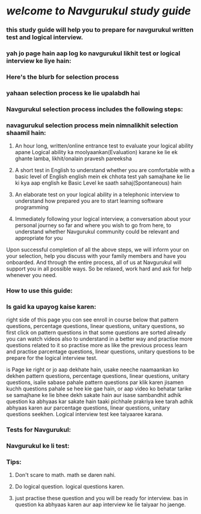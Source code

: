 #                             ***welcome to Navgurukul study guide***
### this study guide will help you to prepare for navgurukul written test and logical interview.
### yah jo page hain aap log ko navgurukul likhit test or logical interview ke liye hain:

### Here's the blurb for selection process
### yahaan selection process ke lie upalabdh hai
### Navgurukul selection process includes the following steps:
### navagurukul selection process mein nimnalikhit selection shaamil hain:

1.	An hour long, written/online entrance test to evaluate your logical ability
   apane Logical ability ka moolyaankan(Evaluation) karane ke lie ek ghante lamba, likhit/onalain pravesh pareeksha

2.	A short test in English to understand whether you are comfortable with a basic level of English
   english mein ek chhota test yah samajhane ke lie ki kya aap english ke Basic Level ke saath sahaj(Spontaneous) hain

3.	An elaborate test on your logical ability in a telephonic interview to understand how prepared you are to start learning software programming
   

4.	Immediately following your logical interview, a conversation about your personal journey so far and where you wish to go from here, to understand whether Navgurukul community could be relevant and appropriate for you


Upon successful completion of all the above steps, we will inform your on your selection, help you discuss with your family members and have you onboarded. And through the entire process, all of us at Navgurukul will support you in all possible ways. So be relaxed, work hard and ask for help whenever you need.


### How to use this guide:
### Is gaid ka upayog kaise karen:

right side of this page you con see enroll in course below that pattern questions, percentage questions, linear questions, unitary questions, so first click on pattern questions in that some questions are sorted already you can watch videos also to understand in a better way and practise more questions related to it so practise more as like the previous process learn and practise parcentage questions, linear questions, unitary questions to be prepare for the logical interview test.

is Page ke right or jo aap dekhate hain, usake neeche naamaankan ko dekhen pattern questions, percentage questions, linear questions, unitary questions, isalie sabase pahale pattern questions par klik karen jisamen kuchh questions pahale se hee kie gae hain, or aap video ko behatar tarike se samajhane ke lie bhee dekh sakate hain aur isase sambandhit adhik question ka abhyaas kar sakate hain taaki pichhale prakriya kee tarah adhik abhyaas karen aur parcentage questions, linear questions, unitary questions seekhen. Logical interview test kee taiyaaree karana.

### Tests for Navgurukul:
### Navgurukul ke li test:

### Tips: 

1. Don't scare to math.
   math se daren nahi.
  
2. Do logical question.
   logical questions karen.
   
3. just practise these question and you will be ready for interview.
   bas in question ka abhyaas karen aur aap interview ke lie taiyaar ho jaenge.
